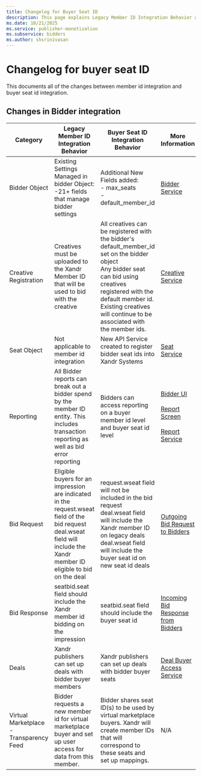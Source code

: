 ```yaml
---
title: Changelog for Buyer Seat ID
description: This page explains Legacy Member ID Integration Behavior and Buyer Seat ID Integration Behavior in tabular form.  
ms.date: 10/21/2025
ms.service: publisher-monetization
ms.subservice: bidders
ms.author: shsrinivasan
---
```


# Changelog for buyer seat ID

This documents all of the changes between member id integration and buyer seat id integration.

## Changes in Bidder integration

| Category | Legacy Member ID Integration Behavior | Buyer Seat ID Integration Behavior | More Information |
|--|--|--|--|
| Bidder Object | Existing Settings Managed in bidder Object:<br>-21+ fields that manage bidder settings | Additional New Fields added:<br>- max_seats<br>- default_member_id | [Bidder Service](./bidder-service.md) |
| Creative Registration | Creatives must be uploaded to the Xandr Member ID that will be used to bid with the creative | All creatives can be registered with the bidder's default_member_id set on the bidder object<br>Any bidder seat can bid using creatives registered with the default member id.<br>Existing creatives will continue to be associated with the member ids. | [Creative Service](./creative-service.md) |
| Seat Object | Not applicable to member id integration | New API Service created to register bidder seat ids into Xandr Systems | [Seat Service](./seat-service.md) |
| Reporting | All Bidder reports can break out a bidder spend by the member ID entity. This includes transaction reporting as well as bid error reporting | Bidders can access reporting on a buyer member id level and buyer seat id level | [Bidder UI](./bidder-platform-user-interface.md) <br><br> [Report Screen](./reporting-screen.md)<br><br>[Report Service](./report-service.md) |
| Bid Request | Eligible buyers for an impression are indicated in the request.wseat field of the bid request<br>deal.wseat field will include the Xandr member ID eligible to bid on the deal | request.wseat field will not be included in the bid request<br>deal.wseat field will include the Xandr member ID on legacy deals<br>deal.wseat field will include the buyer seat id on new seat id deals | [Outgoing Bid Request to Bidders](outgoing-bid-request-to-bidders.md) |
| Bid Response | seatbid.seat field should include the Xandr member id bidding on the impression | seatbid.seat field should include the buyer seat id | [Incoming Bid Response from Bidders](incoming-bid-response-from-bidders.md) |
| Deals | Xandr publishers can set up deals with bidder buyer members | Xandr publishers can set up deals with bidder buyer seats | [Deal Buyer Access Service](./deal-buyer-access-service.md) |
| Virtual Marketplace <br> - Transparency Feed | Bidder requests a new member id for virtual marketplace buyer and set up user access for data from this member. | Bidder shares seat ID(s) to be used by virtual marketplace buyers. Xandr will create member IDs that will correspond to these seats and set up mappings. | N/A |
